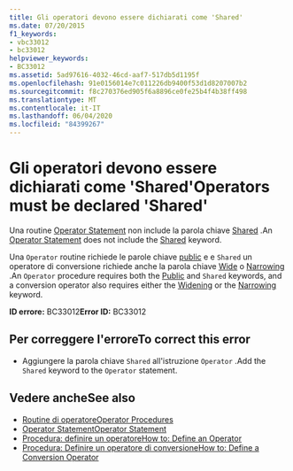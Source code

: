 ```yaml
---
title: Gli operatori devono essere dichiarati come 'Shared'
ms.date: 07/20/2015
f1_keywords:
- vbc33012
- bc33012
helpviewer_keywords:
- BC33012
ms.assetid: 5ad97616-4032-46cd-aaf7-517db5d1195f
ms.openlocfilehash: 91e0156014e7c011226db9400f53d1d8207007b2
ms.sourcegitcommit: f8c270376ed905f6a8896ce0fe25b4f4b38ff498
ms.translationtype: MT
ms.contentlocale: it-IT
ms.lasthandoff: 06/04/2020
ms.locfileid: "84399267"
---
```

# <a name="operators-must-be-declared-shared"></a><span data-ttu-id="33da5-102">Gli operatori devono essere dichiarati come 'Shared'</span><span class="sxs-lookup"><span data-stu-id="33da5-102">Operators must be declared 'Shared'</span></span>
<span data-ttu-id="33da5-103">Una routine [Operator Statement](../language-reference/statements/operator-statement.md) non include la parola chiave [Shared](../language-reference/modifiers/shared.md) .</span><span class="sxs-lookup"><span data-stu-id="33da5-103">An [Operator Statement](../language-reference/statements/operator-statement.md) does not include the [Shared](../language-reference/modifiers/shared.md) keyword.</span></span>  
  
 <span data-ttu-id="33da5-104">Una `Operator` routine richiede le parole chiave [public](../language-reference/modifiers/public.md) e e `Shared` un operatore di conversione richiede anche la parola chiave [Wide](../language-reference/modifiers/widening.md) o [Narrowing](../language-reference/modifiers/narrowing.md) .</span><span class="sxs-lookup"><span data-stu-id="33da5-104">An `Operator` procedure requires both the [Public](../language-reference/modifiers/public.md) and `Shared` keywords, and a conversion operator also requires either the [Widening](../language-reference/modifiers/widening.md) or the [Narrowing](../language-reference/modifiers/narrowing.md) keyword.</span></span>  
  
 <span data-ttu-id="33da5-105">**ID errore:** BC33012</span><span class="sxs-lookup"><span data-stu-id="33da5-105">**Error ID:** BC33012</span></span>  
  
## <a name="to-correct-this-error"></a><span data-ttu-id="33da5-106">Per correggere l'errore</span><span class="sxs-lookup"><span data-stu-id="33da5-106">To correct this error</span></span>  
  
- <span data-ttu-id="33da5-107">Aggiungere la parola chiave `Shared` all'istruzione `Operator` .</span><span class="sxs-lookup"><span data-stu-id="33da5-107">Add the `Shared` keyword to the `Operator` statement.</span></span>  
  
## <a name="see-also"></a><span data-ttu-id="33da5-108">Vedere anche</span><span class="sxs-lookup"><span data-stu-id="33da5-108">See also</span></span>

- [<span data-ttu-id="33da5-109">Routine di operatore</span><span class="sxs-lookup"><span data-stu-id="33da5-109">Operator Procedures</span></span>](../programming-guide/language-features/procedures/operator-procedures.md)
- [<span data-ttu-id="33da5-110">Operator Statement</span><span class="sxs-lookup"><span data-stu-id="33da5-110">Operator Statement</span></span>](../language-reference/statements/operator-statement.md)
- [<span data-ttu-id="33da5-111">Procedura: definire un operatore</span><span class="sxs-lookup"><span data-stu-id="33da5-111">How to: Define an Operator</span></span>](../programming-guide/language-features/procedures/how-to-define-an-operator.md)
- [<span data-ttu-id="33da5-112">Procedura: Definire un operatore di conversione</span><span class="sxs-lookup"><span data-stu-id="33da5-112">How to: Define a Conversion Operator</span></span>](../programming-guide/language-features/procedures/how-to-define-a-conversion-operator.md)
